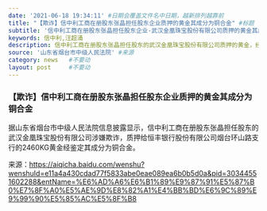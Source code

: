 ```yaml
---
date: '2021-06-18 19:34:11' #日期会覆盖文件名中日期，越新排列越靠前
title: "【欺诈】信中利工商在册股东张晶担任股东企业质押的黄金其成分为铜合金" #标题
subtitle: '信中利工商在册股东张晶担任股东企业-武汉金凰珠宝股份有限公司质押的黄金其成分为铜合金' #副标题
keywords: 信中利,汪超涌
description: 信中利工商在册股东张晶担任股东的武汉金凰珠宝股份有限公司质押的黄金，经鉴定其成分为铜合金。
source: '山东省烟台市中级人民法院' #来源
category: news   #不要动
layout: post     #不要动
---
```


### 【欺诈】信中利工商在册股东张晶担任股东企业质押的黄金其成分为铜合金

据山东省烟台市中级人民法院信息披露显示，信中利工商在册股东张晶担任股东的武汉金凰珠宝股份有限公司涉嫌欺诈，质押给恒丰银行股份有限公司烟台环山路支行的2460KG黄金经鉴定其成分为铜合金。

来源：https://aiqicha.baidu.com/wenshu?wenshuId=e11a4a430cdad77f5833abe0eae089ea6b0b5d0a&pid=30344551602288&entName=%E6%AD%A6%E6%B1%89%E9%87%91%E5%87%B0%E7%8F%A0%E5%AE%9D%E8%82%A1%E4%BB%BD%E6%9C%89%E9%99%90%E5%85%AC%E5%8F%B8
